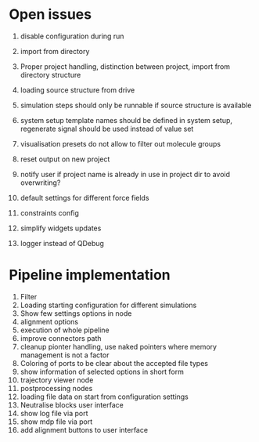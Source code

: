 # Open issues

1. disable configuration during run
1. import from directory
1. Proper project handling, distinction between project, import from directory structure
1. loading source structure from drive
1. simulation steps should only be runnable if source structure is available

1. system setup template names should be defined in system setup, regenerate signal should be used instead of value set

1. visualisation presets do not allow to filter out molecule groups

1. reset output on new project

1. notify user if project name is already in use in project dir to avoid overwriting?


1. default settings for different force fields
1. constraints config

1. simplify widgets updates
1. logger instead of QDebug

# Pipeline implementation

1. Filter
1. Loading starting configuration for different simulations
1. Show few settings options in node
1. alignment options
1. execution of whole pipeline
1. improve connectors path
1. cleanup pionter handling, use naked pointers where memory management is not a factor
1. Coloring of ports to be clear about the accepted file types
1. show information of selected options in short form
1. trajectory viewer node
1. postprocessing nodes
1. loading file data on start from configuration settings
1. Neutralise blocks user interface
1. show log file via port
1. show mdp file via port
1. add alignment buttons to user interface
